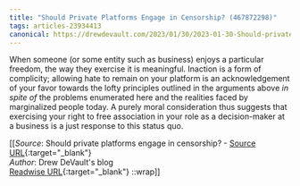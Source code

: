 ```yaml
---
title: "Should Private Platforms Engage in Censorship? (467872298)"
tags: articles-23934413
canonical: https://drewdevault.com/2023/01/30/2023-01-30-Should-private-platforms-engage-in-censorship.html
---
```


When someone (or some entity such as business) enjoys a particular freedom, the way they exercise it is meaningful. Inaction is a form of complicity; allowing hate to remain on your platform is an acknowledgement of your favor towards the lofty principles outlined in the arguments above *in spite of* the problems enumerated here and the realities faced by marginalized people today. A purely moral consideration thus suggests that exercising your right to free association in your role as a decision-maker at a business is a just response to this status quo.


[[_Source_: Should private platforms engage in censorship? - [Source URL](https://drewdevault.com/2023/01/30/2023-01-30-Should-private-platforms-engage-in-censorship.html){:target="_blank"}<br>
_Author_: Drew DeVault's blog<br>
[Readwise URL](https://readwise.io/open/467872298){:target="_blank"}
::wrap]]